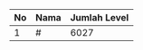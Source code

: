 | No | Nama            | Jumlah Level |
|----|-----------------|--------------|
| 1  | #    |    6027        |
